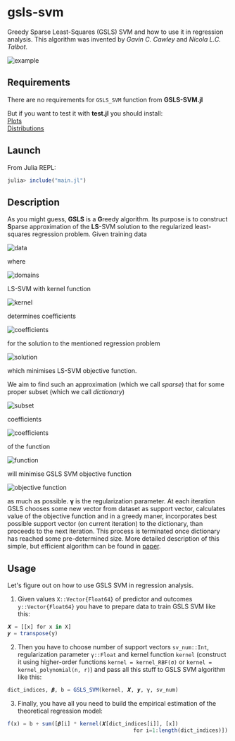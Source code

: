 # gsls-svm
Greedy Sparse Least-Squares (GSLS) SVM and how to use it in regression analysis. This algorithm was invented by *Gavin C. Cawley* and *Nicola L.C. Talbot*.

![example](https://user-images.githubusercontent.com/47058532/115428144-c4cbdf00-a20a-11eb-93d4-5cbf84adf1c4.png)

## Requirements
There are no requirements for `GSLS_SVM` function from **GSLS-SVM.jl** 

But if you want to test it with **test.jl** you should install:\
[Plots](http://docs.juliaplots.org/latest/)\
[Distributions](https://juliastats.org/Distributions.jl/stable/)

## Launch
From Julia REPL:
```julia
julia> include("main.jl")
```

## Description
As you might guess, **GSLS** is a **G**reedy algorithm. Its purpose is to construct **S**parse approximation of the **LS**-SVM solution to the regularized least-squares regression problem. Given training data

![data](https://user-images.githubusercontent.com/47058532/115442841-2b58f900-a21b-11eb-975a-4e98db4d6374.gif)

where

![domains](https://user-images.githubusercontent.com/47058532/115442988-58a5a700-a21b-11eb-9a1e-ce5c774a434d.gif)

LS-SVM with kernel function 

![kernel](https://user-images.githubusercontent.com/47058532/115442470-b7b6ec00-a21a-11eb-84ac-9fad31850567.gif)

determines coefficients 

![coefficients](https://user-images.githubusercontent.com/47058532/115443884-83442f80-a21c-11eb-8e48-f53a42c9283c.gif)

for the solution to the mentioned regression problem

![solution](https://user-images.githubusercontent.com/47058532/115445143-23e71f00-a21e-11eb-972a-00c8142eb772.gif)

which minimises LS-SVM objective function. 

We aim to find such an approximation (which we call *sparse*) that for some proper subset (which we call *dictionary*)

![subset](https://user-images.githubusercontent.com/47058532/115445901-2138f980-a21f-11eb-90eb-b5cb41f3360b.gif)

coefficients

![coefficients](https://user-images.githubusercontent.com/47058532/115470515-1ee69780-a23f-11eb-8e25-8e519ba3c444.gif)

of the function

![function](https://user-images.githubusercontent.com/47058532/115446101-62c9a480-a21f-11eb-8099-70da04328ae6.gif)

will minimise GSLS SVM objective function

![objective function](https://user-images.githubusercontent.com/47058532/115446737-4ed27280-a220-11eb-9b4d-352943cd1196.gif)

as much as possible. **γ** is the regularization parameter. At each iteration GSLS chooses some new vector from dataset as support vector, calculates value of the objective function and in a greedy maner, incorporates best possible support vector (on current iteration) to the dictionary, than proceeds to the next iteration. This process is terminated once dictionary has reached some pre-determined size. More detailed description of this simple, but efficient algorithm can be found in [paper](https://www.researchgate.net/publication/221078993_A_Greedy_Training_Algorithm_for_Sparse_Least-Squares_Support_Vector_Machines).

## Usage
Let's figure out on how to use GSLS SVM in regression analysis. 

1. Given values `X::Vector{Float64}` of predictor and outcomes `y::Vector{Float64}` you have to prepare data to train GSLS SVM like this:
```julia
𝑿 = [[x] for x in X]
𝒚 = transpose(y)
```
2. Then you have to choose number of support vectors `sv_num::Int`, regularization parameter `γ::Float` and kernel function `kernel` (construct it using higher-order functions `kernel = kernel_RBF(σ)` or `kernel = kernel_polynomial(n, r)`) and pass all this stuff to GSLS SVM algorithm like this:
```julia
dict_indices, 𝜷, b = GSLS_SVM(kernel, 𝑿, 𝒚, γ, sv_num)
```
3. Finally, you have all you need to build the empirical estimation of the theoretical regression model:
```julia
f(x) = b + sum([𝜷[i] * kernel(𝑿[dict_indices[i]], [x])
                                        for i=1:length(dict_indices)])
```

